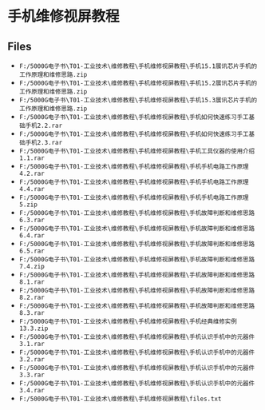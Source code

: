 # 手机维修视屏教程

## Files

- `F:/5000G电子书\T01-工业技术\维修教程\手机维修视屏教程\手机15.1展讯芯片手机的工作原理和维修思路.zip`
- `F:/5000G电子书\T01-工业技术\维修教程\手机维修视屏教程\手机15.2展讯芯片手机的工作原理和维修思路.zip`
- `F:/5000G电子书\T01-工业技术\维修教程\手机维修视屏教程\手机15.3展讯芯片手机的工作原理和维修思路.zip`
- `F:/5000G电子书\T01-工业技术\维修教程\手机维修视屏教程\手机如何快速练习手工基础手机2.2.rar`
- `F:/5000G电子书\T01-工业技术\维修教程\手机维修视屏教程\手机如何快速练习手工基础手机2.3.rar`
- `F:/5000G电子书\T01-工业技术\维修教程\手机维修视屏教程\手机工具仪器的使用介绍1.1.rar`
- `F:/5000G电子书\T01-工业技术\维修教程\手机维修视屏教程\手机手机电路工作原理4.2.rar`
- `F:/5000G电子书\T01-工业技术\维修教程\手机维修视屏教程\手机手机电路工作原理4.4.rar`
- `F:/5000G电子书\T01-工业技术\维修教程\手机维修视屏教程\手机手机电路工作原理5.zip`
- `F:/5000G电子书\T01-工业技术\维修教程\手机维修视屏教程\手机故障判断和维修思路6.3.rar`
- `F:/5000G电子书\T01-工业技术\维修教程\手机维修视屏教程\手机故障判断和维修思路6.4.rar`
- `F:/5000G电子书\T01-工业技术\维修教程\手机维修视屏教程\手机故障判断和维修思路6.5.rar`
- `F:/5000G电子书\T01-工业技术\维修教程\手机维修视屏教程\手机故障判断和维修思路7.4.zip`
- `F:/5000G电子书\T01-工业技术\维修教程\手机维修视屏教程\手机故障判断和维修思路8.1.rar`
- `F:/5000G电子书\T01-工业技术\维修教程\手机维修视屏教程\手机故障判断和维修思路8.2.rar`
- `F:/5000G电子书\T01-工业技术\维修教程\手机维修视屏教程\手机故障判断和维修思路8.3.rar`
- `F:/5000G电子书\T01-工业技术\维修教程\手机维修视屏教程\手机经典维修实例13.3.zip`
- `F:/5000G电子书\T01-工业技术\维修教程\手机维修视屏教程\手机认识手机中的元器件3.1.rar`
- `F:/5000G电子书\T01-工业技术\维修教程\手机维修视屏教程\手机认识手机中的元器件3.2.rar`
- `F:/5000G电子书\T01-工业技术\维修教程\手机维修视屏教程\手机认识手机中的元器件3.3.rar`
- `F:/5000G电子书\T01-工业技术\维修教程\手机维修视屏教程\手机认识手机中的元器件3.4.rar`
- `F:/5000G电子书\T01-工业技术\维修教程\手机维修视屏教程\files.txt`
